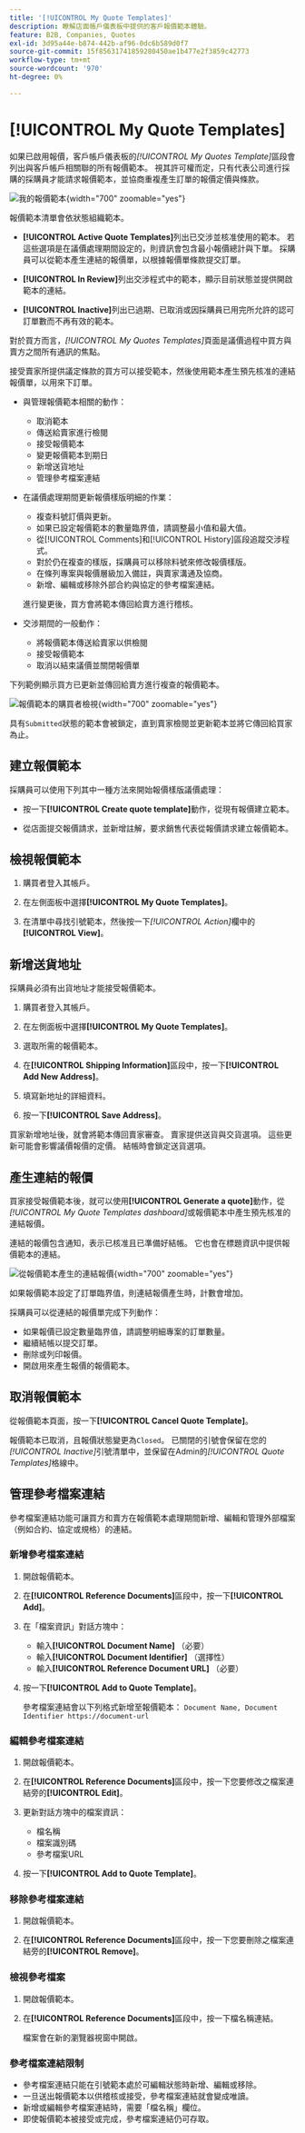 ```yaml
---
title: '[!UICONTROL My Quote Templates]'
description: 瞭解店面帳戶儀表板中提供的客戶報價範本體驗。
feature: B2B, Companies, Quotes
exl-id: 3d95a44e-b874-442b-af96-0dc6b589d0f7
source-git-commit: 15f85631741859280450ae1b477e2f3859c42773
workflow-type: tm+mt
source-wordcount: '970'
ht-degree: 0%

---
```


# [!UICONTROL My Quote Templates]

如果已啟用報價，客戶帳戶儀表板的&#x200B;_[!UICONTROL My Quotes Template]_&#x200B;區段會列出與客戶帳戶相關聯的所有報價範本。 視其許可權而定，只有代表公司進行採購的採購員才能請求報價範本，並協商重複產生訂單的報價定價與條款。

![我的報價範本](./assets/account-dashboard-quote-templates-list.png){width="700" zoomable="yes"}

報價範本清單會依狀態組織範本。

- **[!UICONTROL Active Quote Templates]**&#x200B;列出已交涉並核准使用的範本。 若這些選項是在議價處理期間設定的，則資訊會包含最小報價總計與下單。 採購員可以從範本產生連結的報價單，以根據報價單條款提交訂單。

- **[!UICONTROL In Review]**&#x200B;列出交涉程式中的範本，顯示目前狀態並提供開啟範本的連結。

- **[!UICONTROL Inactive]**&#x200B;列出已過期、已取消或因採購員已用完所允許的認可訂單數而不再有效的範本。

對於買方而言，*[!UICONTROL My Quotes Templates]*&#x200B;頁面是議價過程中買方與賣方之間所有通訊的焦點。

接受賣家所提供議定條款的買方可以接受範本，然後使用範本產生預先核准的連結報價單，以用來下訂單。

- 與管理報價範本相關的動作：

   - 取消範本
   - 傳送給賣家進行檢閱
   - 接受報價範本
   - 變更報價範本到期日
   - 新增送貨地址
   - 管理參考檔案連結

- 在議價處理期間更新報價樣版明細的作業：

   - 複查料號訂價與更新。
   - 如果已設定報價範本的數量臨界值，請調整最小值和最大值。
   - 從[!UICONTROL Comments]和[!UICONTROL History]區段追蹤交涉程式。
   - 對於仍在複查的樣版，採購員可以移除料號來修改報價樣版。
   - 在條列專案與報價層級加入備註，與賣家溝通及協商。
   - 新增、編輯或移除外部合約與協定的參考檔案連結。

  進行變更後，買方會將範本傳回給賣方進行稽核。

- 交涉期間的一般動作：

   - 將報價範本傳送給賣家以供檢閱
   - 接受報價範本
   - 取消以結束議價並關閉報價單

下列範例顯示買方已更新並傳回給賣方進行複查的報價範本。

![報價範本的購買者檢視](./assets/account-dashboard-my-quote-template-detailed.png){width="700" zoomable="yes"}

具有`Submitted`狀態的範本會被鎖定，直到賣家檢閱並更新範本並將它傳回給買家為止。

## 建立報價範本

採購員可以使用下列其中一種方法來開始報價樣版議價處理：

- 按一下&#x200B;**[!UICONTROL Create quote template]**&#x200B;動作，從現有報價建立範本。

- 從店面提交報價請求，並新增註解，要求銷售代表從報價請求建立報價範本。

## 檢視報價範本

1. 購買者登入其帳戶。

1. 在左側面板中選擇&#x200B;**[!UICONTROL My Quote Templates]**。

1. 在清單中尋找引號範本，然後按一下&#x200B;_[!UICONTROL Action]_&#x200B;欄中的&#x200B;**[!UICONTROL View]**。

## 新增送貨地址

採購員必須有出貨地址才能接受報價範本。

1. 購買者登入其帳戶。

1. 在左側面板中選擇&#x200B;**[!UICONTROL My Quote Templates]**。

1. 選取所需的報價範本。

1. 在&#x200B;**[!UICONTROL Shipping Information]**&#x200B;區段中，按一下&#x200B;**[!UICONTROL Add New Address]**。

1. 填寫新地址的詳細資料。

1. 按一下&#x200B;**[!UICONTROL Save Address]**。

買家新增地址後，就會將範本傳回賣家審查。 賣家提供送貨與交貨選項。 這些更新可能會影響議價報價的定價。 結帳時會鎖定送貨選項。

## 產生連結的報價

買家接受報價範本後，就可以使用&#x200B;**[!UICONTROL Generate a quote]**&#x200B;動作，從&#x200B;*[!UICONTROL My Quote Templates dashboard]*&#x200B;或報價範本中產生預先核准的連結報價。

連結的報價包含通知，表示已核准且已準備好結帳。 它也會在標題資訊中提供報價範本的連結。

![從報價範本產生的連結報價](./assets/quote-templates-linked-quote.png){width="700" zoomable="yes"}

如果報價範本設定了訂單臨界值，則連結報價產生時，計數會增加。

採購員可以從連結的報價單完成下列動作：

- 如果報價已設定數量臨界值，請調整明細專案的訂單數量。
- 繼續結帳以提交訂單。
- 刪除或列印報價。
- 開啟用來產生報價的報價範本。

## 取消報價範本

從報價範本頁面，按一下&#x200B;**[!UICONTROL Cancel Quote Template]**。

報價範本已取消，且報價狀態變更為`Closed`。 已關閉的引號會保留在您的&#x200B;*[!UICONTROL Inactive]*&#x200B;引號清單中，並保留在Admin的&#x200B;_[!UICONTROL Quote Templates]_&#x200B;格線中。

## 管理參考檔案連結

參考檔案連結功能可讓買方和賣方在報價範本處理期間新增、編輯和管理外部檔案（例如合約、協定或規格）的連結。

### 新增參考檔案連結

1. 開啟報價範本。

1. 在&#x200B;**[!UICONTROL Reference Documents]**&#x200B;區段中，按一下&#x200B;**[!UICONTROL Add]**。

1. 在「檔案資訊」對話方塊中：
   - 輸入&#x200B;**[!UICONTROL Document Name]** （必要）
   - 輸入&#x200B;**[!UICONTROL Document Identifier]** （選擇性）
   - 輸入&#x200B;**[!UICONTROL Reference Document URL]** （必要）

1. 按一下&#x200B;**[!UICONTROL Add to Quote Template]**。

   參考檔案連結會以下列格式新增至報價範本：
   `Document Name, Document Identifier https://document-url`

### 編輯參考檔案連結

1. 開啟報價範本。

1. 在&#x200B;**[!UICONTROL Reference Documents]**&#x200B;區段中，按一下您要修改之檔案連結旁的&#x200B;**[!UICONTROL Edit]**。

1. 更新對話方塊中的檔案資訊：
   - 檔名稱
   - 檔案識別碼
   - 參考檔案URL

1. 按一下&#x200B;**[!UICONTROL Add to Quote Template]**。

### 移除參考檔案連結

1. 開啟報價範本。

1. 在&#x200B;**[!UICONTROL Reference Documents]**&#x200B;區段中，按一下您要刪除之檔案連結旁的&#x200B;**[!UICONTROL Remove]**。

### 檢視參考檔案

1. 開啟報價範本。

1. 在&#x200B;**[!UICONTROL Reference Documents]**&#x200B;區段中，按一下檔名稱連結。

   檔案會在新的瀏覽器視窗中開啟。

### 參考檔案連結限制

- 參考檔案連結只能在引號範本處於可編輯狀態時新增、編輯或移除。
- 一旦送出報價範本以供稽核或接受，參考檔案連結就會變成唯讀。
- 新增或編輯參考檔案連結時，需要「檔名稱」欄位。
- 即使報價範本被接受或完成，參考檔案連結仍可存取。
